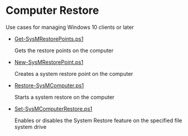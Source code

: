 # Computer Restore
Use cases for managing Windows 10 clients or later

+ [Get-SysMRestorePoints.ps1](./Get-SysMRestorePoints.ps1)

  Gets the restore points on the computer

+ [New-SysMRestorePoint.ps1](./New-SysMRestorePoint.ps1)

  Creates a system restore point on the computer

+ [Restore-SysMComputer.ps1](./Restore-SysMComputer.ps1)

  Starts a system restore on the computer

+ [Set-SysMComputerRestore.ps1](./Set-SysMComputerRestore.ps1)

  Enables or disables the System Restore feature on the specified file system drive
